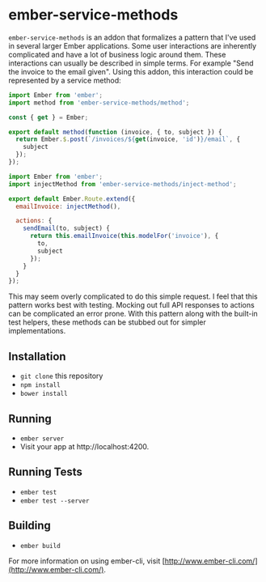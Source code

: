 # ember-service-methods

`ember-service-methods` is an addon that formalizes a pattern that I've used in several larger Ember applications. Some user interactions are inherently complicated and have a lot of business logic around them. These interactions can usually be described in simple terms. For example "Send the invoice to the email given". Using this addon, this interaction could be represented by a service method:

```javascript
import Ember from 'ember';
import method from 'ember-service-methods/method';

const { get } = Ember;

export default method(function (invoice, { to, subject }) {
  return Ember.$.post(`/invoices/${get(invoice, 'id')}/email`, {
    subject
  });
});
```

```javascript
import Ember from 'ember';
import injectMethod from 'ember-service-methods/inject-method';

export default Ember.Route.extend({
  emailInvoice: injectMethod(),

  actions: {
    sendEmail(to, subject) {
      return this.emailInvoice(this.modelFor('invoice'), {
        to,
        subject
      });
    }
  }
});
```

This may seem overly complicated to do this simple request. I feel that this pattern works best with testing. Mocking out full API responses to actions can be complicated an error prone. With this pattern along with the built-in test helpers, these methods can be stubbed out for simpler implementations.

## Installation

* `git clone` this repository
* `npm install`
* `bower install`

## Running

* `ember server`
* Visit your app at http://localhost:4200.

## Running Tests

* `ember test`
* `ember test --server`

## Building

* `ember build`

For more information on using ember-cli, visit [http://www.ember-cli.com/](http://www.ember-cli.com/).
